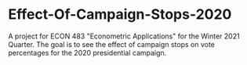 # Effect-Of-Campaign-Stops-2020
A project for ECON 483 "Econometric Applications" for the Winter 2021 Quarter. The goal is to see the effect of campaign stops on vote percentages for the 2020 presidential campaign.  

